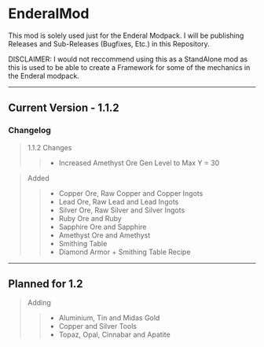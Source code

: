 # EnderalMod

This mod is solely used just for the Enderal Modpack. I will be publishing Releases and Sub-Releases (Bugfixes, Etc.) in this Repository.

DISCLAIMER: I would not reccommend using this as a StandAlone mod as this is used to be able to create a Framework for some of the mechanics in the Enderal modpack.

- - - -

## Current Version - 1.1.2

### Changelog

> 1.1.2 Changes
>> * Increased Amethyst Ore Gen Level to Max Y = 30

> Added
>> * Copper Ore, Raw Copper and Copper Ingots
>> * Lead Ore, Raw Lead and Lead Ingots
>> * Silver Ore, Raw Silver and Silver Ingots
>> * Ruby Ore and Ruby
>> * Sapphire Ore and Sapphire
>> * Amethyst Ore and Amethyst
>> * Smithing Table
>> * Diamond Armor + Smithing Table Recipe

- - - -

## Planned for 1.2

> Adding
>> * Aluminium, Tin and Midas Gold
>> * Copper and Silver Tools
>> * Topaz, Opal, Cinnabar and Apatite
